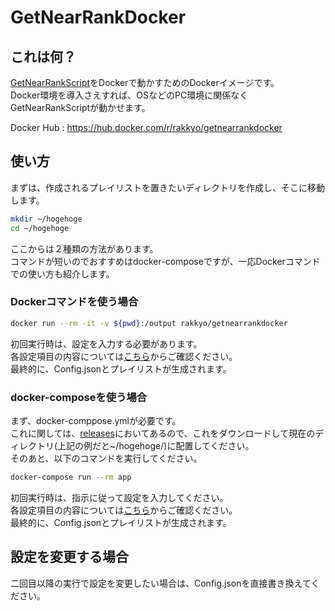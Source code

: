 # GetNearRankDocker

## これは何？
[GetNearRankScript](https://github.com/rakkyo150/GetNearRankScript)をDockerで動かすためのDockerイメージです。<br>
Docker環境を導入さえすれば、OSなどのPC環境に関係なくGetNearRankScriptが動かせます。

Docker Hub : https://hub.docker.com/r/rakkyo/getnearrankdocker

## 使い方

まずは、作成されるプレイリストを置きたいディレクトリを作成し、そこに移動します。

```sh
mkdir ~/hogehoge
cd ~/hogehoge
```

ここからは２種類の方法があります。<br>
コマンドが短いのでおすすめはdocker-composeですが、一応Dockerコマンドでの使い方も紹介します。

### Dockerコマンドを使う場合

```sh
docker run --rm -it -v ${pwd}:/output rakkyo/getnearrankdocker
```

初回実行時は、設定を入力する必要があります。<br>
各設定項目の内容については[こちら](https://github.com/rakkyo150/GetNearRankScript)からご確認ください。<br>
最終的に、Config.jsonとプレイリストが生成されます。<br>


### docker-composeを使う場合

まず、docker-comppose.ymlが必要です。<br>
これに関しては、[releases](https://github.com/rakkyo150/GetNearRankDocker/releases)においてあるので、これをダウンロードして現在のディレクトリ(上記の例だと~/hogehoge/)に配置してください。<br>
そのあと、以下のコマンドを実行してください。

```sh
docker-compose run --rm app
```

初回実行時は、指示に従って設定を入力してください。<br>
各設定項目の内容については[こちら](https://github.com/rakkyo150/GetNearRankScript)からご確認ください。<br>
最終的に、Config.jsonとプレイリストが生成されます。<br>

## 設定を変更する場合

二回目以降の実行で設定を変更したい場合は、Config.jsonを直接書き換えてください。
